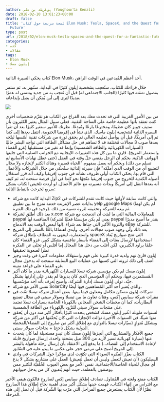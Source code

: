 ```yaml
---
author: يوغرطة بن علي (Youghourta Benali)
date: 2018-02-10 13:01:23+00:00
draft: false
title: 'لمحة سريعة حول كتاب Elon Musk: Tesla, SpaceX, and the Quest for a Fantastic
  Future'
type: post
url: /2018/02/elon-musk-tesla-spacex-and-the-quest-for-a-fantastic-future/
categories:
- كُتب
- مقالات
tags:
- Elon Musk
- إيلون مسك
---
```


كتاب يحكي السيرة الذاتية Elon Musk، أحد أعظم المُبدعين في الوقت الراهن.

خلال قراءتك للكتاب، ستُعجب بشخصية إيلون كثيرًا في البداية، ستُبهر به، ثم ستمر بفصول تمقته فيها كثيرًا (الجانب الاجتماعي له) قبل أن تُعجب به من جديد وتتمنى له عمرًا مديدًا لترى إلى أين يُمكن أن يصل بإبداعاته.

[![](https://www.it-scoop.com/wp-content/uploads/2018/02/elon-musk.jpg)
](https://www.it-scoop.com/2018/02/%d9%84%d9%85%d8%ad%d8%a9-%d8%b3%d8%b1%d9%8a%d8%b9%d8%a9-%d8%ad%d9%88%d9%84-%d9%83%d8%aa%d8%a7%d8%a8-elon-musk-tesla-spacex-and-the-quest-for-a-fantastic-future/elon-musk/)

من بين الأمور الغريبة التي قد تحدث معك بعد الفراغ من الكتاب هو تقزّم شخصيات أخرى كنت تعتقد بأنها عظيمة خاصة على الساحة التقنية. فعلى سبيل المثال يعتبر الكثيرون بأن ستيف جوبز كان عظيمًا، ومخترعًا بارعًا ومُبدعًا. نظرتك للأمور ستغير كثيرًا بعد أن تقرأ السيرة الذاتية لشخصية إيلون ماسك، الذي نشأ في إفريقيا الجنوبية، انتقل بعدها إلى كندا ثم إلى أمريكًا، قبل أن يواصل تعليمه العالي ثم يحقق ثورة من شركات تقنية أسّسها ليتّجه بعدها صوب 3 مجالات مُختلفة قد لا تساهم في حل مشاكل الطاقة التي تواجه البشر حاليًا (السيارات الكهربائية والطاقة الشمسية) وإنما قد تغير من مستقبلها (غزو الفضاء واستعمار المريخ). قارن ما بين كل هذه التغييرات الإيجابية مع الجوانب السلبية التي جلبتها الهواتف الذكية.
بحكم أن الرجل يقضي جلّ وقته في العمل (حتى عطل نهايات الأسابيع لم تسلم من ذلك) وبحكم أنه يعمل بمفهوم "الحياة قصيرة وهناك الكثير لإنجازه ولا مجال لتضييع أي من الوقت الذي أملكه" فإن سيرته الذاتية ستُحكى من خلال الشركات والأعمال التي قام بها.
يحكي الكتاب أولى ظروف نشأته في جنوب إفريقيا وكيف أنه قرر استغلال أصوله الكندية للخروج من جنوب إفريقيا متّجهًا نحو كندا في أول فرصة سنحت له، ثم كيف أنه بعدها انتقل إلى أمريكًا وبدأت مسيرته مع عالم الأعمال.
لو أردت تلخيص الكتاب بشكل سريع لخرجت بالنقاط التالية:
- البداية كانت مع شركة Zip2 والتي كانت سابقة لأوانها حيث كانت تقدم للشركات في بدايات عصر الإنترنت خدمة تمزج ما بين تطبيق yelp وgoogle Maps (لم يكن لهما وجود في تلك الفترة). ثم بيعه للشركة وتحقيقه لثروة نسبية من ذلك.
- بعد ذلك أطلق لشركة x.com للمعاملات المالية التي ما لبثت أن اندمجت مع شركة paypal المنافسة لها (يعني لم يكن مؤسسًا فعليًا لشركة paypal بقدر ما أصبح مديرًا لها لبعض الوقت بعد الاندماج). والثروة الأكبر التي جناها بعد شراء eBay للشركة.
- بعد ذلك ولّى وجهه صوب مجالات أخرى، وأبدى اهتمامًا بالغًا بالسفر إلى المريخ واستعماره، لينتهي به المطاف بإطلاق شركة spaceX التي تنتج صواريخ يُعاد استخدامها لإرسال بعثات إلى الفضاء بأسعار تنافسية بشكل كبير. غزو الفضاء كان حلمًا يراود الكثيرين، لكن أغلب من دخل هذا المجال إما أفلس أو تخلى عن الفكرة نظرا لصعوبة تحقيقها
- إيلون قارئ نهم ولديه قدرة كبيرة على فهم واستهلاك معلومات كثيرة في وقت وجيز أضف إلى ذلك ثروته التي كسبها من عمليات البيع السابقة سمحت له بدخول مجال غزو الفضاء على قواعد متينة.
- إيلون مسك لم يكن مؤسس شركة تسلا للسيارات الكهربائية بقدر ما كان أكبر المُستثمرين فيها، وبحكم أن المؤسس الذي كان يديرها لم يقدر على إدارتها بشكل جيّد، تولى إيلون مسك إدارة الشركة، وأصبح يُعرف بأنه أحد مؤسّسيها.
- نفس الأمر مع شركة SolarCity والذي يُعتبر أحد أكبر المُساهمين فيها أيضًا.
- شركات إيلون مسكن تتكامل وتتعاون فيما بينها. بعض أعمال شركة تيسلا تمّت في مقرات شركة سبايس إكس، وهناك تعاون ما بين تيسلا وسولار سيتي في مجال تصنيع البطاريات، كما أن محطات الشحن المجاني بالكهرباء الخاصة بسيارات تسلا تعتمد على منتجات سولار سيتي للتزّود بالكهرباء من الطاقة الشمسية.
- لسنوات طويلة اعُتبِر إيلون مسك كشخص يتحدث كثيرًا بأفكار أكبر منه دون أن يُحقق منها شيئًا، في السنوات الأخيرة توالت الإنجازات التي كان يُحقّقها في أكثر من شركة وبشكل مُتوازٍ (سيّارات تيسلا بالتوازي مع إطلاق أكثر من صاروخ إلى الفضاء/المحطّة الدولية بشكل ناجح) + نجاحات سولار سيتي.
- جميع الأفكار والمشاريع التي أنجزها إيلون مسك كان تبدو مستحيلة لما كان يتحدث عنها (سيارة كهربائية تسير لأزيد من 300 ميل بشحنة واحدة، إرسال صواريخ قابلة لإعادة الاستخدام إلى الفضاء…) ما يدفع إلى الاعتقاد بأن إرسال رحلة مأهولة بالبشر إلى المريخ أصبح على مرمى حجر على عكس ما يبدو عليه في السّابق.
- الكتاب يعزّز الفكرة السوداء التي تكوّنت لدي مؤخّرا حول الشركات في وادي السيليكون (أن تعيش لتعمل وليس أن تعمل لتعيش) العمل على مشاريع بشكل لا يدع أي مجال للحياة الخاصة/الاجتماعية. نفس الأمر مع بعض العيوب الخُلقيّة للكثير ممن يوصفون بالعظمة، حيث أنهم يُتعبون كل من يدخل حيواتهم.

الكتاب ممتع ولغته في المُتناول. تصادف إطلاق سبايس إكس لصاروخ فالكون هيفي الأخير مع اقترابي من إنهاء الكتاب، فهمت حينها بشكل أكبر مدى أهمية نجاح إطلاق هذا الصاروخ نظرًا لأن الكتاب يستعرض جميع المراحل التي مرّت بها الشّركة قبل أن تصل إلى هذه المرحلة.
